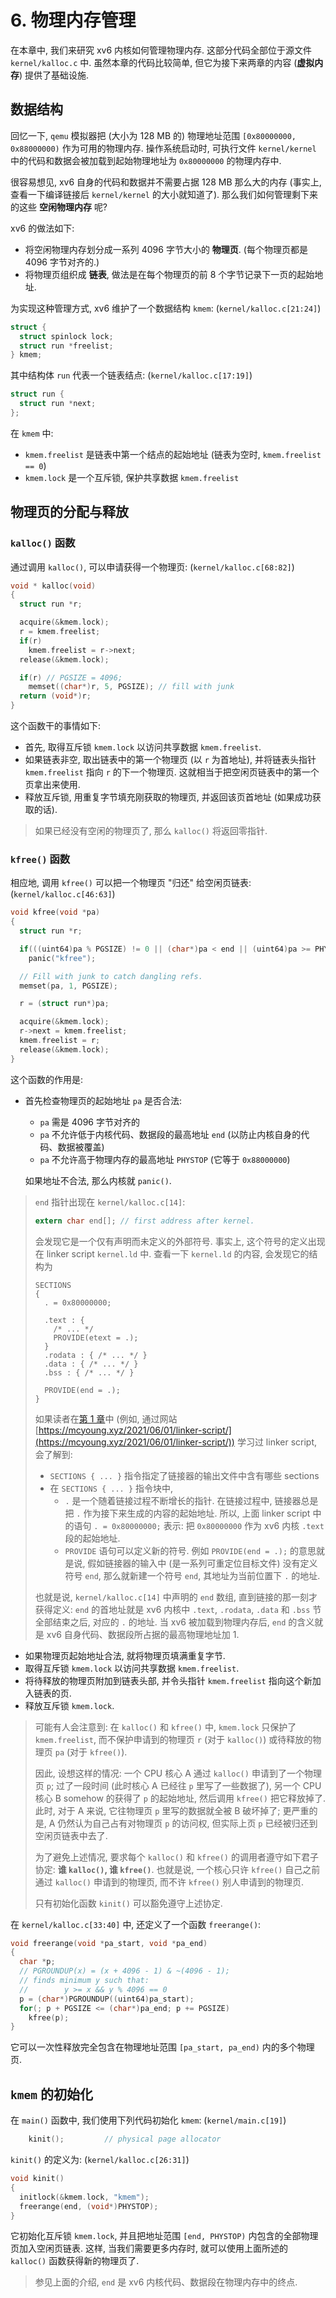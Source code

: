 # 6. 物理内存管理

在本章中, 我们来研究 xv6 内核如何管理物理内存. 这部分代码全部位于源文件 `kernel/kalloc.c` 中. 虽然本章的代码比较简单, 但它为接下来两章的内容 (**虚拟内存**) 提供了基础设施.

## 数据结构

回忆一下, `qemu` 模拟器把 (大小为 128 MB 的) 物理地址范围 `[0x80000000, 0x88000000)` 作为可用的物理内存. 操作系统启动时, 可执行文件 `kernel/kernel` 中的代码和数据会被加载到起始物理地址为 `0x80000000` 的物理内存中. 

很容易想见, xv6 自身的代码和数据并不需要占据 128 MB 那么大的内存 (事实上, 查看一下编译链接后 `kernel/kernel` 的大小就知道了). 那么我们如何管理剩下来的这些 **空闲物理内存** 呢?

xv6 的做法如下:
* 将空闲物理内存划分成一系列 4096 字节大小的 **物理页**. (每个物理页都是 4096 字节对齐的.)
* 将物理页组织成 **链表**, 做法是在每个物理页的前 8 个字节记录下一页的起始地址.

为实现这种管理方式, xv6 维护了一个数据结构 `kmem`: (`kernel/kalloc.c[21:24]`)
```c
struct {
  struct spinlock lock;
  struct run *freelist;
} kmem;
```
其中结构体 `run` 代表一个链表结点: (`kernel/kalloc.c[17:19]`)
```c
struct run {
  struct run *next;
};
```

在 `kmem` 中:
* `kmem.freelist` 是链表中第一个结点的起始地址 (链表为空时, `kmem.freelist == 0`)
* `kmem.lock` 是一个互斥锁, 保护共享数据 `kmem.freelist`

## 物理页的分配与释放

### `kalloc()` 函数

通过调用 `kalloc()`, 可以申请获得一个物理页: (`kernel/kalloc.c[68:82]`)
```c
void * kalloc(void)
{
  struct run *r;

  acquire(&kmem.lock);
  r = kmem.freelist;
  if(r)
    kmem.freelist = r->next;
  release(&kmem.lock);

  if(r) // PGSIZE = 4096;
    memset((char*)r, 5, PGSIZE); // fill with junk
  return (void*)r;
}
```
这个函数干的事情如下:
* 首先, 取得互斥锁 `kmem.lock` 以访问共享数据 `kmem.freelist`.
* 如果链表非空, 取出链表中的第一个物理页 (以 `r` 为首地址), 并将链表头指针 `kmem.freelist` 指向 `r` 的下一个物理页. 这就相当于把空闲页链表中的第一个页拿出来使用.
* 释放互斥锁, 用重复字节填充刚获取的物理页, 并返回该页首地址 (如果成功获取的话).

> 如果已经没有空闲的物理页了, 那么 `kalloc()` 将返回零指针.

### `kfree()` 函数

相应地, 调用 `kfree()` 可以把一个物理页 "归还" 给空闲页链表: (`kernel/kalloc.c[46:63]`)
```c
void kfree(void *pa)
{
  struct run *r;

  if(((uint64)pa % PGSIZE) != 0 || (char*)pa < end || (uint64)pa >= PHYSTOP)
    panic("kfree");

  // Fill with junk to catch dangling refs.
  memset(pa, 1, PGSIZE);

  r = (struct run*)pa;

  acquire(&kmem.lock);
  r->next = kmem.freelist;
  kmem.freelist = r;
  release(&kmem.lock);
}
```
这个函数的作用是:
* 首先检查物理页的起始地址 `pa` 是否合法:
    + `pa` 需是 4096 字节对齐的
    + `pa` 不允许低于内核代码、数据段的最高地址 `end` (以防止内核自身的代码、数据被覆盖)
    + `pa` 不允许高于物理内存的最高地址 `PHYSTOP` (它等于 `0x88000000`)
    
    如果地址不合法, 那么内核就 `panic()`.
> `end` 指针出现在 `kernel/kalloc.c[14]`:
> ```c
> extern char end[]; // first address after kernel.
> ```
> 会发现它是一个仅有声明而未定义的外部符号. 事实上, 这个符号的定义出现在 linker script `kernel.ld` 中. 查看一下 `kernel.ld` 的内容, 会发现它的结构为
> ```
> SECTIONS
> {
>   . = 0x80000000;
> 
>   .text : {
>     /* ... */
>     PROVIDE(etext = .);
>   }
>   .rodata : { /* ... */ }
>   .data : { /* ... */ }
>   .bss : { /* ... */ }
> 
>   PROVIDE(end = .);
> }
> ```
> 如果读者在[第 1 章](ch1.md)中 (例如, 通过网站 [https://mcyoung.xyz/2021/06/01/linker-script/](https://mcyoung.xyz/2021/06/01/linker-script/)) 学习过 linker script, 会了解到:
> * `SECTIONS { ... }` 指令指定了链接器的输出文件中含有哪些 sections
> * 在 `SECTIONS { ... }` 指令块中, 
>   + `.` 是一个随着链接过程不断增长的指针. 在链接过程中, 链接器总是把 `.` 作为接下来生成的内容的起始地址. 所以, 上面 linker script 中的语句 `. = 0x80000000;` 表示: 把 `0x80000000` 作为 xv6 内核 `.text` 段的起始地址.
>   + `PROVIDE` 语句可以定义新的符号. 例如 `PROVIDE(end = .);` 的意思就是说, 假如链接器的输入中 (是一系列可重定位目标文件) 没有定义符号 `end`, 那么就新建一个符号 `end`, 其地址为当前位置下 `.` 的地址.
>
> 也就是说, `kernel/kalloc.c[14]` 中声明的 `end` 数组, 直到链接的那一刻才获得定义: `end` 的首地址就是 xv6 内核中 `.text`, `.rodata`, `.data` 和 `.bss` 节全部结束之后, 对应的 `.` 的地址. 当 xv6 被加载到物理内存后, `end` 的含义就是 xv6 自身代码、数据段所占据的最高物理地址加 1.
>

* 如果物理页起始地址合法, 就将物理页填满重复字节.
* 取得互斥锁 `kmem.lock` 以访问共享数据 `kmem.freelist`.
* 将待释放的物理页附加到链表头部, 并令头指针 `kmem.freelist` 指向这个新加入链表的页.
* 释放互斥锁 `kmem.lock`.

> 可能有人会注意到: 在 `kalloc()` 和 `kfree()` 中, `kmem.lock` 只保护了 `kmem.freelist`, 而不保护申请到的物理页 `r` (对于 `kalloc()`) 或待释放的物理页 `pa` (对于 `kfree()`). 
>
> 因此, 设想这样的情况: 一个 CPU 核心 A 通过 `kalloc()` 申请到了一个物理页 `p`; 过了一段时间 (此时核心 A 已经往 `p` 里写了一些数据了), 另一个 CPU 核心 B somehow 的获得了 `p` 的起始地址, 然后调用 `kfree()` 把它释放掉了. 此时, 对于 A 来说, 它往物理页 `p` 里写的数据就全被 B 破坏掉了; 更严重的是, A 仍然认为自己占有对物理页 `p` 的访问权, 但实际上页 `p` 已经被归还到空闲页链表中去了.
>
> 为了避免上述情况, 要求每个 `kalloc()` 和 `kfree()` 的调用者遵守如下君子协定: **谁 `kalloc()`, 谁 `kfree()`**. 也就是说, 一个核心只许 `kfree()` 自己之前通过 `kalloc()` 申请到的物理页, 而不许 `kfree()` 别人申请到的物理页.
>
> 只有初始化函数 `kinit()` 可以豁免遵守上述协定.
>

在 `kernel/kalloc.c[33:40]` 中, 还定义了一个函数 `freerange()`:
```c
void freerange(void *pa_start, void *pa_end)
{
  char *p;
  // PGROUNDUP(x) = (x + 4096 - 1) & ~(4096 - 1);
  // finds minimum y such that:
  //        y >= x && y % 4096 == 0
  p = (char*)PGROUNDUP((uint64)pa_start);
  for(; p + PGSIZE <= (char*)pa_end; p += PGSIZE)
    kfree(p);
}
```
它可以一次性释放完全包含在物理地址范围 `[pa_start, pa_end)` 内的多个物理页.

## `kmem` 的初始化

在 `main()` 函数中, 我们使用下列代码初始化 `kmem`: (`kernel/main.c[19]`)
```c
    kinit();         // physical page allocator
```
`kinit()` 的定义为: (`kernel/kalloc.c[26:31]`)
```c
void kinit()
{
  initlock(&kmem.lock, "kmem");
  freerange(end, (void*)PHYSTOP);
}
```
它初始化互斥锁 `kmem.lock`, 并且把地址范围 `[end, PHYSTOP)` 内包含的全部物理页加入空闲页链表. 这样, 当我们需要更多内存时, 就可以使用上面所述的 `kalloc()` 函数获得新的物理页了.

> 参见上面的介绍, `end` 是 xv6 内核代码、数据段在物理内存中的终点.

